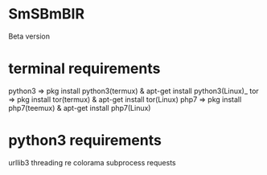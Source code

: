 # SmSBmBIR
Beta version
# terminal requirements
python3 => pkg install python3(termux) & apt-get install python3(Linux)_
tor => pkg install tor(termux) & apt-get install tor(Linux)
php7 => pkg install php7(teemux) & apt-get install php7(Linux)
# python3 requirements
urllib3
threading
re
colorama
subprocess
requests
